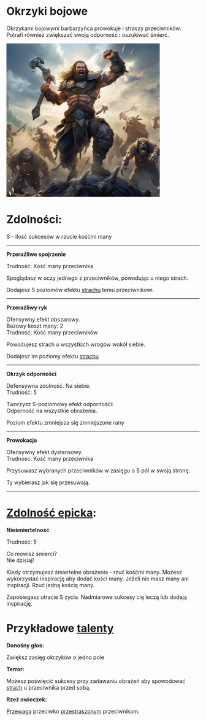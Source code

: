 # Okrzyki bojowe

Okrzykami bojowymi barbarzyńca prowokuje i straszy przeciwników.\
Potrafi również zwiększać swoją odporność i oszukiwać śmierć. 

<img src="imgs/okrzyki-bojowe.png" width="400">

# Zdolności:

S - ilość sukcesów w rzucie kośćmi many

___
**Przeraźliwe spojrzenie**

Trudność: Kość many przeciwnika

Spoglądasz w oczy jednego z przeciwników, powodując u niego strach.

Dodajesz S poziomów efektu [strachu](/docs/efekty/strach.md) temu przeciwnikowi.
___
**Przeraźliwy ryk**

Ofensywny efekt obszarowy.\
Bazowy koszt many: 2\
Trudność: Kość many przeciwników

Powodujesz strach u wszystkich wrogów wokół siebie.

Dodajesz im poziomy efektu [strachu](/docs/efekty/strach.md)
___
**Okrzyk odporności**

Defensywna zdolność. Na siebie.\
Trudność: 5

Tworzysz S-poziomowy efekt odporności:\
Odporność na wszystkie obrażenia.

Poziom efektu zmniejsza się zmniejszone rany
___
**Prowokacja**

Ofensywny efekt dystansowy.\
Trudność: Kość many przeciwnika

Przysuwasz wybranych przeciwników w zasięgu o S pól w swoją stronę.

Ty wybierasz jak się przesuwają.
___
# [Zdolność epicka](/docs/zdolnosc-epicka.md):

**Nieśmiertelność**

Trudność: 5

Co mówisz śmierci?\
Nie dzisiaj!

Kiedy otrzymujesz śmiertelne obrażenia - rzuć kośćmi many.
Możesz wykorzystać inspirację aby dodać kości many.
Jeżeli nie masz many ani inspiracji. Rzuć jedną kością many.

Zapobiegasz utracie S życia. Nadmiarowe sukcesy cię leczą lub dodają inspirację.

# Przykładowe [talenty](/docs/talent.md)

**Donośny głos:**

Zwiększ zasięg okrzyków o jedno pole

**Terror:**

Możesz poświęcić sukcesy przy zadawaniu obrażeń aby spowodować [strach](/docs/efekty/strach.md) u przeciwnika przed sobą.

**Rzeź owieczek:**

[Przewaga](/docs/przewaga.md) przeciwko [przestraszonym](/docs/efekty/strach.md) przeciwnikom.
